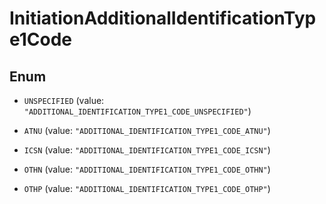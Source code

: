 

# InitiationAdditionalIdentificationType1Code

## Enum


* `UNSPECIFIED` (value: `"ADDITIONAL_IDENTIFICATION_TYPE1_CODE_UNSPECIFIED"`)

* `ATNU` (value: `"ADDITIONAL_IDENTIFICATION_TYPE1_CODE_ATNU"`)

* `ICSN` (value: `"ADDITIONAL_IDENTIFICATION_TYPE1_CODE_ICSN"`)

* `OTHN` (value: `"ADDITIONAL_IDENTIFICATION_TYPE1_CODE_OTHN"`)

* `OTHP` (value: `"ADDITIONAL_IDENTIFICATION_TYPE1_CODE_OTHP"`)



